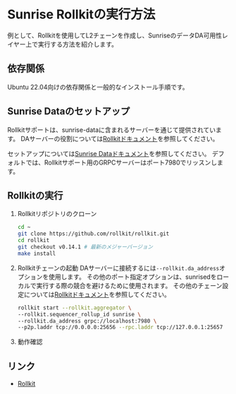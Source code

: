 # Sunrise Rollkitの実行方法

例として、Rollkitを使用してL2チェーンを作成し、SunriseのデータDA可用性レイヤー上で実行する方法を紹介します。

## 依存関係

Ubuntu 22.04向けの依存関係と一般的なインストール手順です。

## Sunrise Dataのセットアップ

Rollkitサポートは、sunrise-dataに含まれるサーバーを通じて提供されています。
DAサーバーの役割については[Rollkitドキュメント](https://rollkit.dev/tutorials/da/overview)を参照してください。

セットアップについては[Sunrise Dataドキュメント](./sunrise-data.md)を参照してください。
デフォルトでは、Rollkitサポート用のGRPCサーバーはポート7980でリッスンします。

## Rollkitの実行

1. Rollkitリポジトリのクローン

   ```bash
   cd ~
   git clone https://github.com/rollkit/rollkit.git
   cd rollkit
   git checkout v0.14.1 # 最新のメジャーバージョン
   make install
   ```

1. Rollkitチェーンの起動
  DAサーバーに接続するには`--rollkit.da_address`オプションを使用します。
  その他のポート指定オプションは、sunrisedをローカルで実行する際の競合を避けるために使用されます。
  その他のチェーン設定については[Rollkitドキュメント](https://rollkit.dev/)を参照してください。

   ```bash
   rollkit start --rollkit.aggregator \
   --rollkit.sequencer_rollup_id sunrise \
   --rollkit.da_address grpc://localhost:7980 \
   --p2p.laddr tcp://0.0.0.0:25656 --rpc.laddr tcp://127.0.0.1:25657
   ```

1. 動作確認

## リンク

- [Rollkit](https://rollkit.dev/learn/intro)